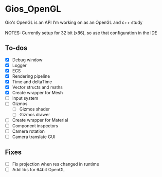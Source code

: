 # Gios_OpenGL
Gio's OpenGL is an API I'm working on as an OpenGL and c++ study
<br><br>
NOTES: Currently setup for 32 bit (x86), so use that configuration in the IDE
## To-dos
- [X] Debug window
- [X] Logger
- [X] ECS
- [X] Rendering pipeline
- [X] Time and deltaTime
- [X] Vector structs and maths
- [X] Create wrapper for Mesh
- [ ] Input system
- [ ] Gizmos
    - [ ] Gizmos shader
    - [ ] Gizmos drawer
- [ ] Create wrapper for Material
- [ ] Component inspectors
- [ ] Camera rotation
- [ ] Camera translate GUI

## Fixes
- [ ] Fix projection when res changed in runtime 
- [ ] Add libs for 64bit OpenGL